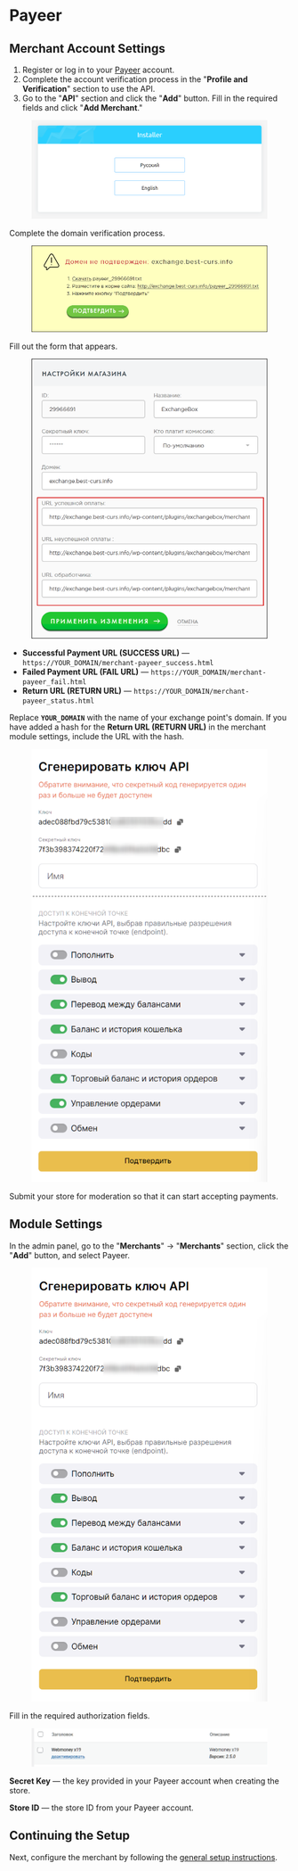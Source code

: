 # Payeer

## Merchant Account Settings

1. Register or log in to your [Payeer](https://payeer.com/) account.
2. Complete the account verification process in the "**Profile and Verification**" section to use the API.
3. Go to the "**API**" section and click the "**Add**" button. Fill in the required fields and click "**Add Merchant**."

<figure><img src="../../../.gitbook/assets/image (1535)_eng.png" alt=""><figcaption></figcaption></figure>

Complete the domain verification process.

<figure><img src="../../../.gitbook/assets/image (954)_eng.png" alt="" width="524"><figcaption></figcaption></figure>

Fill out the form that appears.

<figure><img src="../../../.gitbook/assets/image (843)_eng.png" alt="" width="459"><figcaption></figcaption></figure>

* **Successful Payment URL (SUCCESS URL)** — `https://YOUR_DOMAIN/merchant-payeer_success.html`
* **Failed Payment URL (FAIL URL)** — `https://YOUR_DOMAIN/merchant-payeer_fail.html`
* **Return URL (RETURN URL)** — `https://YOUR_DOMAIN/merchant-payeer_status.html`

Replace **`YOUR_DOMAIN`** with the name of your exchange point's domain. If you have added a hash for the **Return URL (RETURN URL)** in the merchant module settings, include the URL with the hash.

<figure><img src="../../../.gitbook/assets/image (1536)_eng.png" alt=""><figcaption></figcaption></figure>

Submit your store for moderation so that it can start accepting payments.

## Module Settings

In the admin panel, go to the "**Merchants**" -> "**Merchants**" section, click the "**Add**" button, and select Payeer.

<figure><img src="../../../.gitbook/assets/image (1537)_eng.png" alt="" width="466"><figcaption></figcaption></figure>

Fill in the required authorization fields.

<figure><img src="../../../.gitbook/assets/image (1538)_eng.png" alt="" width="450"><figcaption></figcaption></figure>

**Secret Key** — the key provided in your Payeer account when creating the store.

**Store ID** — the store ID from your Payeer account.

## Continuing the Setup

Next, configure the merchant by following the [general setup instructions](https://premium.gitbook.io/rukovodstvo-polzovatelya/osnovnye-nastroiki/merchanty-i-avtovyplaty/merchanty/obshie-nastroiki-merchantov).